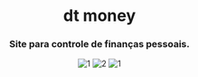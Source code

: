 <h1 align="center">dt money</h1>

<h3 align="center">Site para controle de finanças pessoais.</h3>

<div align="center">
  
![1](https://user-images.githubusercontent.com/99914904/180620214-b9c43dcb-b6bb-4753-a24a-a849c8879431.png) ![2](https://userimages.githubusercontent.com/99914904/180620213-2ceb7268-9ffd-4be9-b62a-978779a2765e.png) ![1](https://user-images.githubusercontent.com/99914904/180620214-b9c43dcb-b6bb-4753-a24a-a849c8879431.png)
  
</div>
